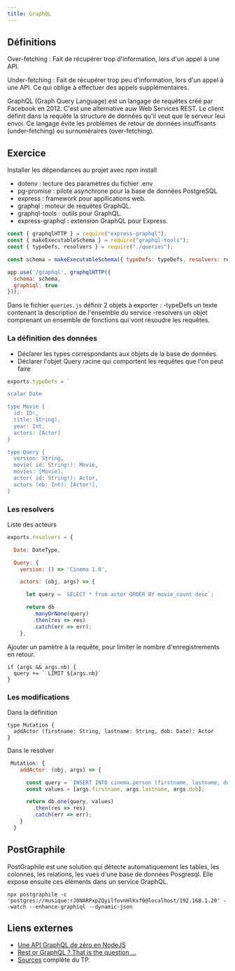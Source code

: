 ```yaml
---
title: GraphQL
---
```


## Définitions

Over-fetching
: Fait de récupérer trop d'information, lors d'un appel à une API.

Under-fetching
: Fait de récupérer trop peu d'information, lors d'un appel à une API. Ce qui oblige à effectuer des appels supplémentaires.


GraphQL (Graph Query Language) est un langage de requêtes créé par Facebook en 2012. C'est une alternative auw Web Services REST. Le client définit dans la requête la structure de données qu'il veut que le serveur leui envoi. Ce langage évite les problèmes de retour de données insuffisants (under-fetching) ou surnuméraires (over-fetching).

## Exercice

Installer les dépendances au projet avec npm install

- dotenv : lecture des paramètres du fichier .env
- pg-promise : pilote asynchrone pour la base de données PostgreSQL
- express : framework pour appllications web.
- graphql : moteur de requêtes GraphQL.
- graphql-tools : outils pour GraphQL.
- express-graphql : extension GraphQL pour Express.


```js
const { graphqlHTTP } = require("express-graphql");
const { makeExecutableSchema } = require("graphql-tools");
const { typeDefs, resolvers } = require("./queries");

const schema = makeExecutableSchema({ typeDefs: typeDefs, resolvers: resolvers });

app.use('/graphql', graphqlHTTP({
  schema: schema,
  graphiql: true
}));
```

Dans le fichier `queries.js` définir 2 objets à exporter :
-typeDefs un texte contenant la description de l'ensemble du service
-resolvers un objet comprenant un ensemble de fonctions qui vont résoudre les requêtes.

### La définition des données

- Déclarer les types correspondants aux objets de la base de données.
- Déclarer l'objet Query racine qui comportent les requêtes que l'on peut faire

```js
exports.typeDefs = `

scalar Date

type Movie {
  id: ID!,
  title: String!,
  year: Int,
  actors: [Actor]
}

type Query {
  version: String,
  movie( id: String!): Movie,
  movies: [Movie],
  actor( id: String!): Actor,
  actors (nb: Int): [Actor!],
}
```

### Les resolvers

Liste des acteurs


```js
exports.resolvers = {

  Date: DateType,

  Query: {
    version: () => 'Cinema 1.0',

    actors: (obj, args) => {

      let query = `SELECT * from actor ORDER BY movie_count desc`;

      return db
        .manyOrNone(query)
        .then(res => res)
        .catch(err => err);
    },
```

Ajouter un pamètre à la requête, pour limiter le nombre d'enregistrements en retour.

```
if (args && args.nb) {
  query += ` LIMIT ${args.nb}`
}
```

### Les modifications

Dans la définition

```
type Mutation {
  addActor (firstname: String, lastname: String, dob: Date): Actor
}
```

Dans le resolver

```javascript
 Mutation: {
    addActor: (obj, args) => {

      const query = `INSERT INTO cinema.person (firstname, lastname, dob) VALUES ($1, $2, $3) RETURNING *`;
      const values = [args.firstname, args.lastname, args.dob];

      return db.one(query, values)
        .then(res => res)
        .catch(err => err);
    }
  }
```


## PostGraphile

PostGraphile est une solution qui détecte automatiquement les tables, les colonnes, les relations, les vues d'une base de données Posgresql. Elle expose ensuite ces éléments dans un service GraphQL.

```shell
npx postgraphile -c 'postgres://musique:rJ0NARPxpZQyilfovnHlKxf0@localhost/192.168.1.20' --watch --enhance-graphiql --dynamic-json
```

## Liens externes

- [Une API GraphQL de zéro en NodeJS](https://medium.com/wecraftapps/une-api-graphql-de-z%C3%A9ro-en-nodejs-8396dc652fb4)
- [Rest or GraphQL ? That is the question …](https://www.peaks.fr/fr/community/rest-or-graphql-that-is-the-question/)
- [Sources](https://gitlab.com/lpamio-webservice/graphql-server) complète du TP.

